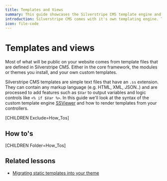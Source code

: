 ```yaml
---
title: Templates and Views
summary: This guide showcases the Silverstripe CMS template engine and learn how to build your own themes.
introduction: Silverstripe CMS comes with it's own templating engine. This guide walks you through the features of the template engine, how to create custom templates and ways to customise your data output.
icon: file-code
---
```


# Templates and views

Most of what will be public on your website comes from template files that are defined in Silverstripe CMS. Either in the
core framework, the modules or themes you install, and your own custom templates.

Silverstripe CMS templates are simple text files that have an `.ss` extension. They can contain any markup language (e.g. HTML,
XML, JSON..) and are processed to add features such as `$Var` to output variables and logic controls like
`<% if $Var %>`. In this guide we'll look at the syntax of the custom template engine [SSViewer](api:SilverStripe\View\SSViewer) and how to render
templates from your controllers.

[CHILDREN Exclude=How_Tos]

## How to's

[CHILDREN Folder=How_Tos]

## Related lessons

- [Migrating static templates into your theme](https://www.silverstripe.org/learn/lessons/v4/migrating-static-templates-into-your-theme-1)
